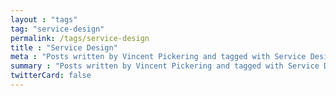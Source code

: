 ```yaml
---
layout : "tags"
tag: "service-design"
permalink: /tags/service-design
title : "Service Design"
meta : "Posts written by Vincent Pickering and tagged with Service Design"
summary : "Posts written by Vincent Pickering and tagged with Service Design"
twitterCard: false
---
```

